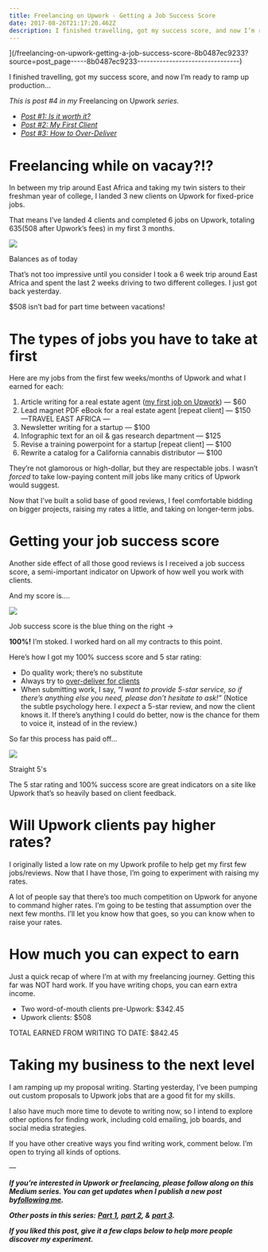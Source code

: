 ```yaml
---
title: Freelancing on Upwork - Getting a Job Success Score
date: 2017-08-26T21:17:20.462Z
description: I finished travelling, got my success score, and now I’m ready to ramp up production…
---
```




](/freelancing-on-upwork-getting-a-job-success-score-8b0487ec9233?source=post_page-----8b0487ec9233--------------------------------)

I finished travelling, got my success score, and now I’m ready to ramp up production…

_This is post #4 in my_ Freelancing on Upwork _series._

*   [_Post #1: Is it worth it?_](https://medium.com/@BennettGarner/freelancing-on-upwork-is-it-worth-it-cb2f24b5d0c6)
*   [_Post #2: My First Client_](https://entrepreneurs.maqtoob.com/freelancing-on-upwork-my-first-client-a4ea64a8512)
*   [_Post #3: How to Over-Deliver_](https://medium.com/@BennettGarner/freelancing-on-upwork-how-to-over-deliver-139c0e786dd7)

# Freelancing while on vacay?!?

In between my trip around East Africa and taking my twin sisters to their freshman year of college, I landed 3 new clients on Upwork for fixed-price jobs.

That means I’ve landed 4 clients and completed 6 jobs on Upwork, totaling $635 ($508 after Upwork’s fees) in my first 3 months.

![](https://miro.medium.com/max/600/1*HdL8uovgF36SV8be7qf_ZA.png?q=20)



Balances as of today

That’s not too impressive until you consider I took a 6 week trip around East Africa and spent the last 2 weeks driving to two different colleges. I just got back yesterday.

$508 isn’t bad for part time between vacations!

# The types of jobs you have to take at first

Here are my jobs from the first few weeks/months of Upwork and what I earned for each:

1.  Article writing for a real estate agent ([my first job on Upwork](https://entrepreneurs.maqtoob.com/freelancing-on-upwork-my-first-client-a4ea64a8512)) — $60
2.  Lead magnet PDF eBook for a real estate agent \[repeat client\] — $150  
    —TRAVEL EAST AFRICA —
3.  Newsletter writing for a startup — $100
4.  Infographic text for an oil & gas research department — $125
5.  Revise a training powerpoint for a startup \[repeat client\] — $100
6.  Rewrite a catalog for a California cannabis distributor — $100

They’re not glamorous or high-dollar, but they are respectable jobs. I wasn’t _forced_ to take low-paying content mill jobs like many critics of Upwork would suggest.

Now that I’ve built a solid base of good reviews, I feel comfortable bidding on bigger projects, raising my rates a little, and taking on longer-term jobs.

# Getting your job success score

Another side effect of all those good reviews is I received a job success score, a semi-important indicator on Upwork of how well you work with clients.

And my score is….

![](https://miro.medium.com/max/600/1*o-XDq6urFKwpdMh3EKZ-rw.png?q=20)



Job success score is the blue thing on the right →

**100%!** I’m stoked. I worked hard on all my contracts to this point.

Here’s how I got my 100% success score and 5 star rating:

*   Do quality work; there’s no substitute
*   Always try to [over-deliver for clients](https://medium.com/@BennettGarner/freelancing-on-upwork-how-to-over-deliver-139c0e786dd7)
*   When submitting work, I say, _“I want to provide 5-star service, so if there’s anything else you need, please don’t hesitate to ask!”_ (Notice the subtle psychology here. I _expect_ a 5-star review, and now the client knows it. If there’s anything I could do better, now is the chance for them to voice it, instead of in the review.)

So far this process has paid off…

![](https://miro.medium.com/max/600/1*5kvOhLcOBOwEMfKmK36FIw.png?q=20)



Straight 5's

The 5 star rating and 100% success score are great indicators on a site like Upwork that’s so heavily based on client feedback.

# Will Upwork clients pay higher rates?

I originally listed a low rate on my Upwork profile to help get my first few jobs/reviews. Now that I have those, I’m going to experiment with raising my rates.

A lot of people say that there’s too much competition on Upwork for anyone to command higher rates. I’m going to be testing that assumption over the next few months. I’ll let you know how that goes, so you can know when to raise your rates.

# How much you can expect to earn

Just a quick recap of where I’m at with my freelancing journey. Getting this far was NOT hard work. If you have writing chops, you can earn extra income.

*   Two word-of-mouth clients pre-Upwork: $342.45
*   Upwork clients: $508

TOTAL EARNED FROM WRITING TO DATE: $842.45

# Taking my business to the next level

I am ramping up my proposal writing. Starting yesterday, I’ve been pumping out custom proposals to Upwork jobs that are a good fit for my skills.

I also have much more time to devote to writing now, so I intend to explore other options for finding work, including cold emailing, job boards, and social media strategies.

If you have other creative ways you find writing work, comment below. I’m open to trying all kinds of options.

—

**_If you’re interested in Upwork or freelancing, please follow along on this Medium series. You can get updates when I publish a new post by_**[**_following me_**](https://medium.com/@BennettGarner)**_._**

**_Other posts in this series:_** [**_Part 1_**](https://medium.com/@BennettGarner/freelancing-on-upwork-is-it-worth-it-cb2f24b5d0c6)**_,_** [**_part 2_**](https://entrepreneurs.maqtoob.com/freelancing-on-upwork-my-first-client-a4ea64a8512)**_, &_** [**_part 3_**](https://medium.com/@BennettGarner/freelancing-on-upwork-how-to-over-deliver-139c0e786dd7)**_._**

**_If you liked this post, give it a few claps below to help more people discover my experiment._**